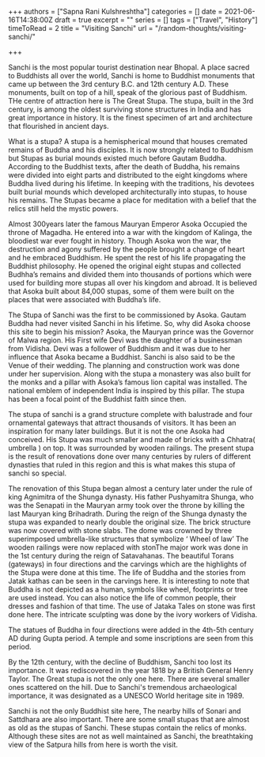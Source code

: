 +++
authors = ["Sapna Rani Kulshreshtha"]
categories = []
date = 2021-06-16T14:38:00Z
draft = true
excerpt = ""
series = []
tags = ["Travel", "History"]
timeToRead = 2
title = "Visiting Sanchi"
url = "/random-thoughts/visiting-sanchi/"

+++

Sanchi is the most popular tourist destination near Bhopal. A place sacred to Buddhists all over the world, Sanchi is home to Buddhist monuments that came up between the 3rd century B.C. and 12th century A.D. These monuments, built on top of a hill, speak of the glorious past of Buddhism. THe centre of attraction here is The Great Stupa. The stupa, built in the 3rd century, is among the oldest surviving stone structures in India and has great importance in history. It is the finest specimen of art and architecture that flourished in ancient days.

What is a stupa? A stupa is a hemispherical mound that houses cremated remains of Buddha and his disciples. It is now strongly related to Buddhism but Stupas as burial mounds existed much before Gautam Buddha. According to the Buddhist texts, after the death of Buddha, his remains were divided into eight parts and distributed to the eight kingdoms where Buddha lived during his lifetime. In keeping with the traditions, his devotees built burial mounds which developed architecturally into stupas, to house his remains. The Stupas became a place for meditation with a belief that the relics still held the mystic powers.

Almost 300years later the famous Mauryan Emperor Asoka Occupied the throne of Magadha. He entered into a war with the kingdom of Kalinga, the bloodiest war ever fought in history. Though Asoka won the war, the destruction and agony suffered by the people brought a change of heart and he embraced Buddhism. He spent the rest of his life propagating the Buddhist philosophy. He opened the original eight stupas and collected Budhha’s remains and divided them into thousands of portions which were used for building more stupas all over his kingdom and abroad. It is believed that Asoka built about 84,000 stupas, some of them were built on the places that were associated with Buddha’s life.

The Stupa of Sanchi was the first to be commissioned by Asoka. Gautam Buddha had never visited Sanchi in his lifetime. So, why did Asoka choose this site to begin his mission? Asoka, the Mauryan prince was the Governor of Malwa region. His First wife Devi was the daughter of a businessman from Vidisha. Devi was a follower of Buddhism and it was due to her influence that Asoka became a Buddhist. Sanchi is also said to be the Venue of their wedding. The planning and construction work was done under her supervision. Along with the stupa a monastery was also built for the monks and a pillar with Asoka’s famous lion capital was installed. The national emblem of independent India is inspired by this pillar. The stupa has been a focal point of the Buddhist faith since then.

The stupa of sanchi is a grand structure complete with balustrade and four ornamental gateways that attract thousands of visitors. It has been an inspiration for many later buildings. But it is not the one Asoka had conceived. His Stupa was much smaller and made of bricks with a Chhatra( umbrella ) on top. It was surrounded by wooden railings. The present stupa is the result of renovations done over many centuries by rulers of different dynasties that ruled in this region and this is what makes this stupa of sanchi so special.

The renovation of this Stupa began almost a century later under the rule of king Agnimitra of the Shunga dynasty. His father Pushyamitra Shunga, who was the Senapati in the Mauryan army took over the throne by killing the last Mauryan king Brihadrath. During the reign of the Shunga dynasty the stupa was expanded to nearly double the original size. The brick structure was now covered with stone slabs. The dome was crowned by three superimposed umbrella-like structures that symbolize ‘ Wheel of law’ The wooden railings were now replaced with stonThe major work was done in the 1st century during the reign of Satavahanas. The beautiful Torans (gateways) in four directions and the carvings which are the highlights of the Stupa were done at this time. The life of Buddha and the stories from Jatak kathas can be seen in the carvings here. It is interesting to note that Buddha is not depicted as a human, symbols like wheel, footprints or tree are used instead. You can also notice the life of common people, their dresses and fashion of that time. The use of Jataka Tales on stone was first done here. The intricate sculpting was done by the ivory workers of Vidisha.

The statues of Buddha in four directions were added in the 4th-5th century AD during Gupta period. A temple and some inscriptions are seen from this period.

By the 12th century, with the decline of Buddhism, Sanchi too lost its importance. It was rediscovered in the year 1818 by a British General Henry Taylor. The Great stupa is not the only one here. There are several smaller ones scattered on the hill. Due to Sanchi's tremendous archaeological importance, it was designated as a UNESCO World heritage site in 1989.

Sanchi is not the only Buddhist site here, The nearby hills of Sonari and Sattdhara are also important. There are some small stupas that are almost as old as the stupas of Sanchi. These stupas contain the relics of monks. Although these sites are not as well maintained as Sanchi, the breathtaking view of the Satpura hills from here is worth the visit.